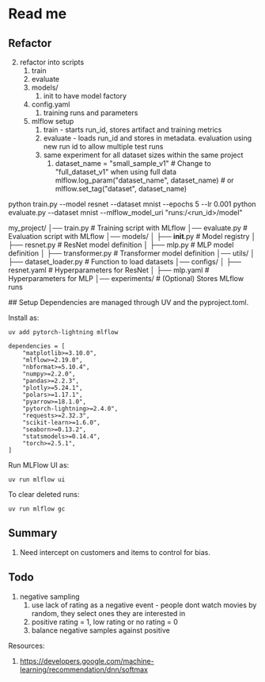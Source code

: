 # Read me

## Refactor

2. refactor into scripts
   1. train
   2. evaluate
   3. models/
      1. init to have model factory
   4. config.yaml
      1. training runs and parameters
   5. mlflow setup
      1. train - starts run_id, stores artifact and training metrics
      2. evaluate - loads run_id and stores in metadata. evaluation using new run id to allow multiple test runs
      3. same experiment for all dataset sizes within the same project
         1. dataset_name = "small_sample_v1"  # Change to "full_dataset_v1" when using full data
            mlflow.log_param("dataset_name", dataset_name) # or
            mlflow.set_tag("dataset", dataset_name)

python train.py --model resnet --dataset mnist --epochs 5 --lr 0.001
python evaluate.py --dataset mnist --mlflow_model_uri "runs:/<run_id>/model"


my_project/
│── train.py                 # Training script with MLflow
│── evaluate.py              # Evaluation script with MLflow
│── models/
│   ├── __init__.py          # Model registry
│   ├── resnet.py            # ResNet model definition
│   ├── mlp.py               # MLP model definition
│   ├── transformer.py       # Transformer model definition
│── utils/
│   ├── dataset_loader.py    # Function to load datasets
│── configs/
│   ├── resnet.yaml          # Hyperparameters for ResNet
│   ├── mlp.yaml             # Hyperparameters for MLP
│── experiments/             # (Optional) Stores MLflow runs


## Setup
Dependencies are managed through UV and the pyproject.toml.

Install as:
```
uv add pytorch-lightning mlflow
```

```
dependencies = [
    "matplotlib>=3.10.0",
    "mlflow>=2.19.0",
    "nbformat>=5.10.4",
    "numpy>=2.2.0",
    "pandas>=2.2.3",
    "plotly>=5.24.1",
    "polars>=1.17.1",
    "pyarrow>=18.1.0",
    "pytorch-lightning>=2.4.0",
    "requests>=2.32.3",
    "scikit-learn>=1.6.0",
    "seaborn>=0.13.2",
    "statsmodels>=0.14.4",
    "torch>=2.5.1",
]
```

Run MLFlow UI as:
```
uv run mlflow ui
```

To clear deleted runs:
```
uv run mlflow gc
```

## Summary
1. Need intercept on customers and items to control for bias.

## Todo

1. negative sampling
   1. use lack of rating as a negative event - people dont watch movies by random, they select ones they are interested in
   2. positive rating = 1, low rating or no rating = 0
   3. balance negative samples against positive

Resources:
1. https://developers.google.com/machine-learning/recommendation/dnn/softmax